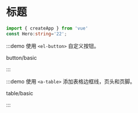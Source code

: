 # 标题


```ts
import { createApp } from 'vue'
const Hero:string='22';
```

:::demo 使用 `<el-button>` 自定义按钮。

button/basic

:::

:::demo 使用 `<a-table>` 添加表格边框线，页头和页脚。

table/basic

:::